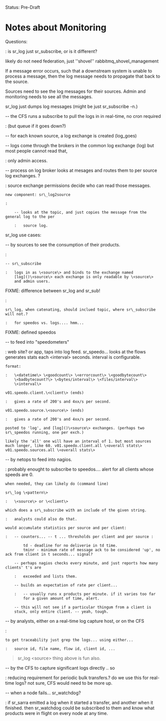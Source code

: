 Status: Pre-Draft

Notes about Monitoring
======================

Questions:

:   is sr\_log just sr\_subscribe, or is it different?

likely do not need federation, just ''shovel''
rabbitmq\_shovel\_management

If a message error occurs, such that a downstream system is unable to
process a message, then the log message needs to propagate that back to
the source.

Sources need to see the log messages for their sources. Admin and
monitoring needs to see all the messages.

sr\_log just dumps log messages (might be just sr\_subscribe -n.)

-- the CFS runs a subscribe to pull the logs in in real-time, no cron required

:   (but queue if it goes down?)

-- for each known source, a log exchange is created (log\_goes)

-- logs come through the brokers in the common log exchange (log) but most people cannot read that,

:   only admin access.

-- process on log broker looks at mesages and routes them to per source log exchanges. ?

:   source exchange permissions decide who can read those messages.

    new component: sr\_log2source

    :   

        -- looks at the topic, and just copies the message from the general log to the per

        :   source log.

sr\_log use cases:

-- by sources to see the consumption of their products.

:   

    -- sr\_subscribe

    :   logs in as \<source\> and binds to the exchange named
        [log]()\<source\> each exchange is only readable by \<source\>
        and admin users.

FIXME: difference between sr\_log and sr\_sub!

:   

    sr\_log, when catenating, should inclued topic, where sr\_subscribe will not.?

    :   for speedos vs. logs.... hmm...

FIXME: defined speedos

-- to feed into "speedometers"

:   web site? or app, taps into log feed. sr\_speedo... looks at the
    flows generates stats each \<interval\> seconds. interval is
    configurable.

    format:

    :   \<datetime\> \<goodcount\> \<errorcount\> \<goodbytecount\>
        \<badbytecount?\> \<bytes/interval\> \<files/interval\>
        \<interval\>

    v01.speedo.client.\<client\> (ends)

    :   gives a rate of 200's and 4xx/s per second.

    v01.speedo.source.\<source\> (ends)

    :   gives a rate of 200's and 4xx/s per second.

    posted to 'log', and [log]()\<source\> exchanges. (perhaps two
    sr\_speedos running, one per exch.)

    likely the 'all' one will have an interval of 1. but most sources
    much longer, like 60. v01.speedo.client.all \<overall stats\>
    v01.speedo.sources.all \<overall stats\>

-- by netops to feed into nagios.

:   probably enought to subscribe to speedos.... alert for all clients
    whose speeds are 0.

    when needed, they can likely do (command line)

    sr\_log \<pattern\>

    :   \<source\> or \<client\>

    which does a sr\_subscribe with an include of the given string.

    :   analysts could also do that.

    would accumulate statistics per source and per client:

    :   -- counters... -- t ... thresholds per client and per source :

            td - deadline for no deliverie in td time.
            tminr - minimum rate of message ack to be considered 'up', no ack from client in t seconds... signal?

        -- perhaps nagios checks every minute, and just reports how many clients' t's are

        :   exceeded and lists them.

        -- builds an expectation of rate per client...

        :   -- usually runs x products per minute. if it varies too far
            for a given amount of time, alert.

        -- this will not see if a particular thingum from a client is
        stuck, only entire client. -- yeah, tough.

-- by analysts, either on a real-time log capture host, or on the CFS

:   

    to get traceability just grep the logs... using either...

    :   source id, file name, flow id, client id, ...

> sr\_log \<source\> thing above is fun also.

-- by the CFS to capture significant logs directly .. so

:   reducing requirement for periodic bulk transfers.? do we use this
    for real-time logs? not sure, CFS would need to be more up.

-- when a node fails... sr\_watchdog?

:   if sr\_sarra emitted a log when it started a transfer, and another
    when it finished. then sr\_watchdog could be subscribed to them and
    know what products were in flight on every node at any time.
